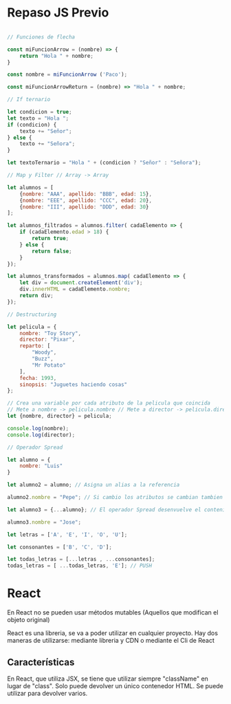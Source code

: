 # Repaso JS Previo

```js

// Funciones de flecha

const miFuncionArrow = (nombre) => {
    return "Hola " + nombre;
}

const nombre = miFuncionArrow ('Paco');

const miFuncionArrowReturn = (nombre) => "Hola " + nombre;

// If ternario

let condicion = true;
let texto = "Hola ";
if (condicion) {
    texto += "Señor";
} else {
    texto += "Señora";
}

let textoTernario = "Hola " + (condicion ? "Señor" : "Señora");

// Map y Filter // Array -> Array

let alumnos = [
    {nombre: "AAA", apellido: "BBB", edad: 15},
    {nombre: "EEE", apellido: "CCC", edad: 20},
    {nombre: "III", apellido: "DDD", edad: 30}
];

let alumnos_filtrados = alumnos.filter( cadaElemento => {
    if (cadaElemento.edad > 18) {
        return true;
    } else {
        return false;
    }
});

let alumnos_transformados = alumnos.map( cadaElemento => {
    let div = document.createElement('div');
    div.innerHTML = cadaElemento.nombre;
    return div;
});

// Destructuring

let pelicula = {
    nombre: "Toy Story",
    director: "Pixar",
    reparto: [
        "Woody",
        "Buzz",
        "Mr Potato"
    ],
    fecha: 1993,
    sinopsis: "Juguetes haciendo cosas"
};

// Crea una variable por cada atributo de la pelicula que coincida
// Mete a nombre -> pelicula.nombre // Mete a director -> pelicula.director
let {nombre, director} = pelicula;

console.log(nombre);
console.log(director);

// Operador Spread

let alumno = {
    nombre: "Luis"
}

let alumno2 = alumno; // Asigna un alias a la referencia

alumno2.nombre = "Pepe"; // Si cambio los atributos se cambian tambien en el primero

let alumno3 = {...alumno}; // El operador Spread desenvuelve el contenido y lo asigna a una variable

alumno3.nombre = "Jose";

let letras = ['A', 'E', 'I', 'O', 'U'];

let consonantes = ['B', 'C', 'D'];

let todas_letras = [...letras , ...consonantes];
todas_letras = [ ...todas_letras, 'E']; // PUSH

```


# React

En React no se pueden usar métodos mutables (Aquellos que modifican el objeto original)

React es una libreria, se va a poder utilizar en cualquier proyecto.
Hay dos maneras de utilizarse: mediante libreria y CDN o mediante el Cli de React

## Características

En React, que utiliza JSX, se tiene que utilizar siempre "className" en lugar de "class".
Solo puede devolver un único contenedor HTML. Se puede utilizar <Fragment> para devolver varios.